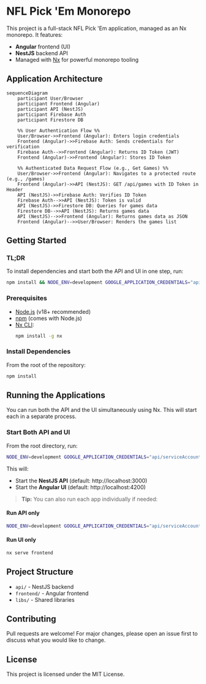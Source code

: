 # NFL Pick 'Em Monorepo

This project is a full-stack NFL Pick 'Em application, managed as an Nx monorepo. It features:

- **Angular** frontend (UI)
- **NestJS** backend API
- Managed with [Nx](https://nx.dev/) for powerful monorepo tooling

## Application Architecture

```mermaid
sequenceDiagram
    participant User/Browser
    participant Frontend (Angular)
    participant API (NestJS)
    participant Firebase Auth
    participant Firestore DB

    %% User Authentication Flow %%
    User/Browser->>Frontend (Angular): Enters login credentials
    Frontend (Angular)->>Firebase Auth: Sends credentials for verification
    Firebase Auth-->>Frontend (Angular): Returns ID Token (JWT)
    Frontend (Angular)->>Frontend (Angular): Stores ID Token

    %% Authenticated Data Request Flow (e.g., Get Games) %%
    User/Browser->>Frontend (Angular): Navigates to a protected route (e.g., /games)
    Frontend (Angular)->>API (NestJS): GET /api/games with ID Token in Header
    API (NestJS)->>Firebase Auth: Verifies ID Token
    Firebase Auth-->>API (NestJS): Token is valid
    API (NestJS)->>Firestore DB: Queries for games data
    Firestore DB-->>API (NestJS): Returns games data
    API (NestJS)-->>Frontend (Angular): Returns games data as JSON
    Frontend (Angular)-->>User/Browser: Renders the games list

```

## Getting Started

### TL;DR

To install dependencies and start both the API and UI in one step, run:

```bash
npm install && NODE_ENV=development GOOGLE_APPLICATION_CREDENTIALS="api/serviceAccountKey.json" nx run-many --target=serve --projects=api,frontend --parallel
```

### Prerequisites

- [Node.js](https://nodejs.org/) (v18+ recommended)
- [npm](https://www.npmjs.com/) (comes with Node.js)
- [Nx CLI](https://nx.dev/):
  ```bash
  npm install -g nx
  ```

### Install Dependencies

From the root of the repository:

```bash
npm install
```

## Running the Applications

You can run both the API and the UI simultaneously using Nx. This will start each in a separate process.

### Start Both API and UI

From the root directory, run:

```bash
NODE_ENV=development GOOGLE_APPLICATION_CREDENTIALS="api/serviceAccountKey.json" nx run-many --target=serve --projects=api,frontend --parallel
```

This will:

- Start the **NestJS API** (default: http://localhost:3000)
- Start the **Angular UI** (default: http://localhost:4200)

> **Tip:** You can also run each app individually if needed:

#### Run API only

```bash
NODE_ENV=development GOOGLE_APPLICATION_CREDENTIALS="api/serviceAccountKey.json" nx serve api
```

#### Run UI only

```bash
nx serve frontend
```

## Project Structure

- `api/` - NestJS backend
- `frontend/` - Angular frontend
- `libs/` - Shared libraries

## Contributing

Pull requests are welcome! For major changes, please open an issue first to discuss what you would like to change.

## License

This project is licensed under the MIT License.
